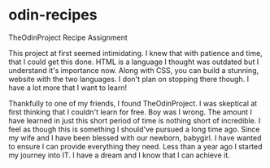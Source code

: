 # odin-recipes
TheOdinProject Recipe Assignment

This project at first seemed intimidating. I knew that with patience and time, that I could get this done. HTML is a language I thought was outdated but I understand it's importance now. Along with CSS, you can build a stunning, website with the two languages. I don't plan on stopping there though. I have a lot more that I want to learn!

Thankfully to one of my friends, I found TheOdinProject. I was skeptical at first thinking that I couldn't learn for free. Boy was I wrong. The amount I have learned in just this short period of time is nothing short of incredible. I feel as though this is something I should've pursued a long time ago. Since my wife and I have been blessed with our newborn, babygirl. I have wanted to ensure I can provide everything they need. Less than a year ago I started my journey into IT. I have a dream and I know that I can achieve it.